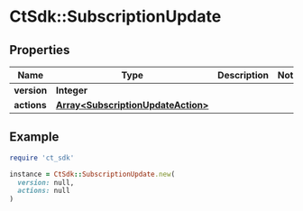 # CtSdk::SubscriptionUpdate

## Properties

| Name | Type | Description | Notes |
| ---- | ---- | ----------- | ----- |
| **version** | **Integer** |  |  |
| **actions** | [**Array&lt;SubscriptionUpdateAction&gt;**](SubscriptionUpdateAction.md) |  |  |

## Example

```ruby
require 'ct_sdk'

instance = CtSdk::SubscriptionUpdate.new(
  version: null,
  actions: null
)
```

